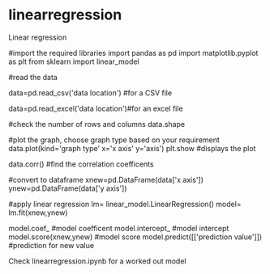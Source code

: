 # linearregression
Linear regression

#import the required libraries
import pandas as pd
import matplotlib.pyplot as plt
from sklearn import linear_model

#read the data 

data=pd.read_csv('data location') #for a CSV file

data=pd.read_excel('data location')#for an excel file

#check the number of rows and columns
data.shape

#plot the graph, choose graph type based on your requirement
data.plot(kind='graph type' x='x axis' y='axis')
plt.show #displays the plot

data.corr() #find the correlation coefficents

#convert to dataframe
xnew=pd.DataFrame(data['x axis'])
ynew=pd.DataFrame(data['y axis'])

#apply linear regression
lm= linear_model.LinearRegression() 
model= lm.fit(xnew,ynew)

model.coef_ #model coefficent 
model.intercept_ #model intercept
model.score(xnew,ynew) #model score
model.predict([['prediction value']]) #prediction for new value

Check linearregression.ipynb for a worked out model
 
